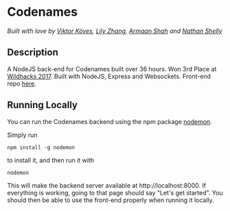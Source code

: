 # Codenames

*Built with love by [Viktor Köves][viktor], [Lily Zhang][lily], [Armaan Shah][armaan] and [Nathan Shelly][nathan]*

## Description

A NodeJS back-end for Codenames built over 36 hours. Won 3rd Place at [Wildhacks 2017][wildhacks]. Built with NodeJS, Express and Websockets. Front-end repo [here][front].

## Running Locally

You can run the Codenames backend using the npm package [nodemon](https://www.npmjs.com/package/nodemon).

Simply run
```
npm install -g nodemon
```
to install it, and then run it with
```
nodemon
```
This will make the backend server available at http://localhost:8000. If everything is working, going to that page should say "Let's get started". You should then be able
to use the front-end properly when running it locally.

[viktor]: https://github.com/vkoves
[lily]: https://github.com/lilyszhang
[armaan]: https://github.com/armaanshah96
[nathan]: https://github.com/nathanshelly
[wildhacks]: https://devpost.com/software/codenames
[front]: https://github.com/nathanshelly/codenames
